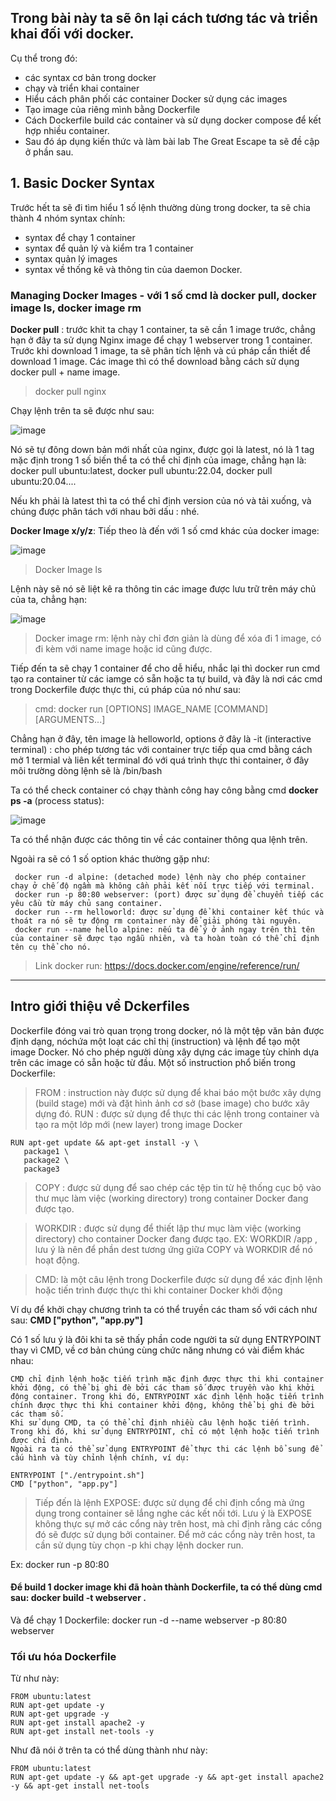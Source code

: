 ## Trong bài này ta sẽ ôn lại cách tương tác và triển khai đối với docker. 
Cụ thể trong đó: 
- các syntax cơ bản trong docker
- chạy và triển khai container
- Hiểu cách phân phối các container Docker sử dụng các images
- Tạo image của riêng mình bằng Dockerfile 
- Cách Dockerfile build các container và sử dụng docker compose để kết hợp nhiều container. 
- Sau đó áp dụng kiến thức và làm bài lab The Great Escape ta sẽ đề cập ở phần sau. 


## 1.  Basic Docker Syntax

Trước hết ta sẽ đi tìm hiểu 1 số lệnh thường dùng trong docker, ta sẽ chia thành 4 nhóm syntax chính: 
- syntax để chạy 1 container
- syntax để quản lý và kiểm tra 1 container
- syntax quản lý images
- syntax về thống kê và thông tin của daemon Docker.

### Managing Docker Images - với 1 số cmd là docker pull, docker image ls, docker image rm

**Docker pull** : trước khit ta chạy 1 container, ta sẽ cần 1 image trước, chẳng hạn ở đây ta sử dụng Nginx image để chạy 1 webserver trong 1 container. Trước khi download 1 image, ta sẽ phân tích lệnh và cú pháp cần thiết để download 1 image. Các image thì có thể download bằng cách sử dụng docker pull + name image. 

> docker pull nginx

Chạy lệnh trên ta sẽ được như sau: 

![image](https://user-images.githubusercontent.com/104350480/236678724-182598ec-02a9-402e-b6e6-342a794465e1.png)

Nó sẽ tự đông down bản mới nhất của nginx, được gọi là latest, nó là 1 tag mặc định trong 1 số biến thể ta có thể chỉ định của image, chẳng hạn là: docker pull ubuntu:latest, docker pull ubuntu:22.04, docker pull ubuntu:20.04....

Nếu kh phải là latest thì ta có thể chỉ định version của nó và tải xuống, và chúng được phân tách với nhau bởi dấu : nhé. 



**Docker Image x/y/z**: Tiếp theo là đến với 1 số cmd khác của docker image:

![image](https://user-images.githubusercontent.com/104350480/236678944-9072e19b-7b7a-4d19-a56a-198106a38c6c.png)

> Docker Image ls

Lệnh này sẽ nó sẽ liệt kê ra thông tin các image được lưu trữ trên máy chủ của ta, chẳng hạn: 

![image](https://user-images.githubusercontent.com/104350480/236679027-6aed45f9-130b-498a-beb3-25a9ebdc557f.png)

> Docker image rm: lệnh này chỉ đơn giản là dùng để xóa đi 1 image, có đi kèm với name image hoặc id cũng được. 


Tiếp đến ta sẽ chạy 1 container để cho dễ hiểu, nhắc lại thì docker run cmd tạo ra container từ các iamge có sẵn hoặc ta tự build, và đây là nơi các cmd trong Dockerfile được thực thi, cú pháp của nó như sau: 

> cmd: docker run [OPTIONS] IMAGE_NAME [COMMAND] [ARGUMENTS...] 

Chẳng hạn ở đây, tên image là helloworld, options ở đây là -it (interactive terminal) : cho phép tương tác với container trực tiếp qua cmd bằng cách mở 1 termial và liên kết terminal đó với quá trình thực thi container, ở đây môi trường dòng lệnh sẽ là /bin/bash

Ta có thể check container có chạy thành công hay công bằng cmd **docker ps -a** (process status):

![image](https://user-images.githubusercontent.com/104350480/236679793-54bb9062-a110-4bc2-bd92-e7acef53afa6.png)

Ta có thể nhận được các thông tin về các container thông qua lệnh trên.

Ngoài ra sẽ có 1 số option khác thường gặp như: 

```
 docker run -d alpine: (detached mode) lệnh này cho phép container chạy ở chế độ ngầm mà không cần phải kết nối trực tiếp với terminal.
 docker run -p 80:80 webserver: (port) được sử dụng để chuyển tiếp các yêu cầu từ máy chủ sang container. 
 docker run --rm helloworld: được sử dụng để khi container kết thúc và thoát ra nó sẽ tự động rm container này để giải phóng tài nguyên. 
 docker run --name hello alpine: nếu ta để ý ở ảnh ngay trên thì tên của container sẽ được tạo ngẫu nhiên, và ta hoàn toàn có thể chỉ định tên cụ thể cho nó. 

```

> Link docker run: https://docs.docker.com/engine/reference/run/

<hr> 


## Intro giới thiệu về Dckerfiles

Dockerfile đóng vai trò quan trọng trong docker, nó là một tệp văn bản được định dạng, nóchứa một loạt các chỉ thị (instruction) và lệnh để tạo một image Docker. Nó cho phép người dùng xây dựng các image tùy chỉnh dựa trên các image có sẵn hoặc từ đầu. 
Một số instruction phổ biến trong Dockerfile: 
> FROM <image-base>: instruction này được sử dụng để khai báo một bước xây dựng (build stage) mới và đặt hình ảnh cơ sở (base image) cho bước xây dựng đó.
> RUN <command>: được sử dụng để thực thi các lệnh trong container và tạo ra một lớp mới (new layer) trong image Docker

 ```
 RUN apt-get update && apt-get install -y \
    package1 \
    package2 \
    package3
 ```
 
> COPY <src> <dest>:  được sử dụng để sao chép các tệp tin từ hệ thống cục bộ vào thư mục làm việc (working directory) trong container Docker đang được tạo.

> WORKDIR <directory>: được sử dụng để thiết lập thư mục làm việc (working directory) cho container Docker đang được tạo. EX: WORKDIR /app , lưu ý là nên để phần dest tương ứng giữa COPY và WORKDIR để nó hoạt động. 
 
 > CMD: là một câu lệnh trong Dockerfile được sử dụng để xác định lệnh hoặc tiến trình được thực thi khi container Docker khởi động
 
 Ví dụ để khởi chạy chương trình ta có thể truyền các tham số với cách như sau: **CMD ["python", "app.py"]**
 
 Có 1 số lưu ý là đôi khi ta sẽ thấy phần code người ta sử dụng ENTRYPOINT thay vì CMD, về cơ bản chúng cùng chức năng nhưng có vài điểm khác nhau: 
 
 ```
CMD chỉ định lệnh hoặc tiến trình mặc định được thực thi khi container khởi động, có thể bị ghi đè bởi các tham số được truyền vào khi khởi động container. Trong khi đó, ENTRYPOINT xác định lệnh hoặc tiến trình chính được thực thi khi container khởi động, không thể bị ghi đè bởi các tham số.
Khi sử dụng CMD, ta có thể chỉ định nhiều câu lệnh hoặc tiến trình. Trong khi đó, khi sử dụng ENTRYPOINT, chỉ có một lệnh hoặc tiến trình được chỉ định.
Ngoài ra ta có thể sử dụng ENTRYPOINT để thực thi các lệnh bổ sung để cấu hình và tùy chỉnh lệnh chính, ví dụ:
 
ENTRYPOINT ["./entrypoint.sh"]
CMD ["python", "app.py"]
 
 ```
 
 > Tiếp đến là lệnh EXPOSE: được sử dụng để chỉ định cổng mà ứng dụng trong container sẽ lắng nghe các kết nối tới. Lưu ý là EXPOSE không thực sự mở các cổng này trên host, mà chỉ định rằng các cổng đó sẽ được sử dụng bởi container. Để mở các cổng này trên host, ta cần sử dụng tùy chọn -p khi chạy lệnh docker run.

 Ex: docker run -p 80:80 <image-name>
 
 
 #### Để build 1 docker image khi đã hoàn thành Dockerfile, ta có thể dùng cmd sau: docker build -t webserver .
 Và để chạy 1 Dockerfile: docker run -d --name webserver -p 80:80  webserver
 
 
 ### Tối ưu hóa Dockerfile
 
 Từ như này: 
 
 ```
 FROM ubuntu:latest
RUN apt-get update -y
RUN apt-get upgrade -y
RUN apt-get install apache2 -y
RUN apt-get install net-tools -y

 ```
 
 Như đã nói ở trên ta có thể dùng thành như này: 
 
 ```
 FROM ubuntu:latest
RUN apt-get update -y && apt-get upgrade -y && apt-get install apache2 -y && apt-get install net-tools
 
 ```

